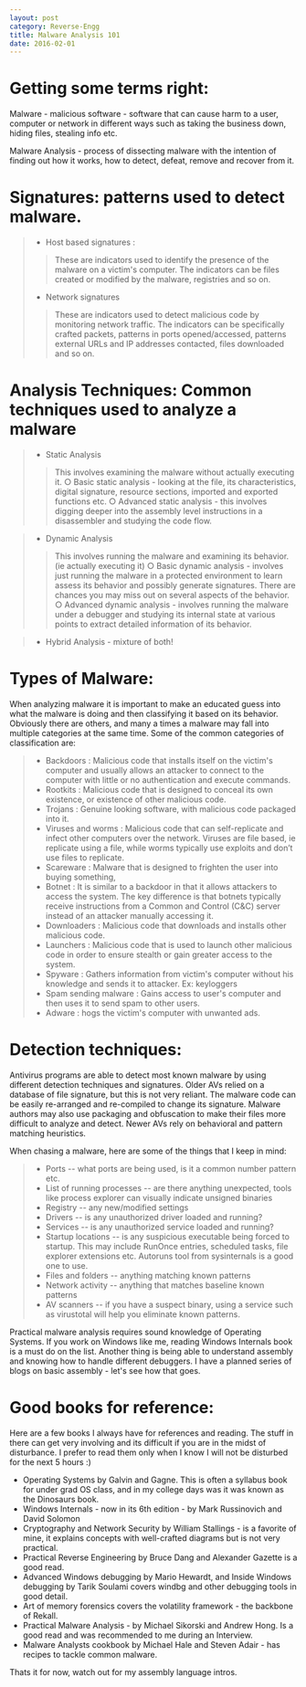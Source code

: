 ```yaml
---
layout: post
category: Reverse-Engg
title: Malware Analysis 101
date: 2016-02-01
---
```


# Getting some terms right:
Malware - malicious software - software that can cause harm to a user, computer or network in different ways such as taking the business down, hiding files, stealing info etc.

Malware Analysis - process of dissecting malware with the intention of finding out how it works, how to detect, defeat, remove and recover from it.

# Signatures: patterns used to detect malware.
>- Host based signatures :
>> These are indicators used to identify the presence of the malware on a victim's computer. The indicators can be files created or modified by the malware, registries and so on.
>- Network signatures
>> These are indicators used to detect malicious code by monitoring network traffic. The indicators can be specifically crafted packets, patterns in ports opened/accessed, patterns external URLs and IP addresses contacted, files downloaded and so on.
		
# Analysis Techniques: Common techniques used to analyze a malware
>- Static Analysis
>> This involves examining the malware without actually executing it. 
>>		○ Basic static analysis - looking at the file, its characteristics, digital signature, resource sections, imported and exported functions etc.
>>		○ Advanced static analysis - this involves digging deeper into the assembly level instructions in a disassembler and studying the code flow.
		
>- Dynamic Analysis
>> This involves running the malware and examining its behavior. (ie actually executing it)
>>		○ Basic dynamic analysis - involves just running the malware in a protected environment to learn assess its behavior and possibly generate signatures. There are chances you may miss out on several aspects of the behavior.
>>		○ Advanced dynamic analysis - involves running the malware under a debugger and studying its internal state at various points to extract detailed information of its behavior.

>- Hybrid Analysis - mixture of both!
	
	
# Types of Malware:
When analyzing malware it is important to make an educated guess into what the malware is doing and then classifying it based on its behavior. Obviously there are others, and many a times a malware may fall into multiple categories at the same time. Some of the common categories of classification are:
>- Backdoors : Malicious code that installs itself on the victim's computer and usually allows an attacker to connect to the computer with little or no authentication and execute commands.
>- Rootkits : Malicious code that is designed to conceal its own existence, or existence of other malicious code.
>- Trojans : Genuine looking software, with malicious code packaged into it.
>- Viruses and worms : Malicious code that can self-replicate and infect other computers over the network. Viruses are file based, ie replicate using a file, while worms typically use exploits and don’t use files to replicate.
>- Scareware : Malware that is designed to frighten the user into buying something,
>- Botnet : It is similar to a backdoor in that it allows attackers to access the system. The key difference is that botnets typically receive instructions from a Common and Control (C&C) server instead of an attacker manually accessing it.
>- Downloaders : Malicious code that downloads and installs other malicious code.
>- Launchers : Malicious code that is used to launch other malicious code in order to ensure stealth or gain greater access to the system.
>- Spyware : Gathers information from victim's computer without his knowledge and sends it to attacker. Ex: keyloggers
>- Spam sending malware : Gains access to user's computer and then uses it to send spam to other users.
>- Adware : hogs the victim's computer with unwanted ads.
	

# Detection techniques:
Antivirus programs are able to detect most known malware by using different detection techniques and signatures. Older AVs relied on a database of file signature, but this is not very reliant. The malware code can be easily re-arranged and re-compiled to change its signature. Malware authors may also use packaging and obfuscation to make their files more difficult to analyze and detect. Newer AVs rely on behavioral and pattern matching heuristics. 

When chasing a malware, here are some of the things that I keep in mind: 
>- Ports -- what ports are being used, is it a common number pattern etc.
>- List of running processes -- are there anything unexpected, tools like process explorer can visually indicate unsigned binaries
>- Registry -- any new/modified settings
>- Drivers -- is any unauthorized driver loaded and running?
>- Services -- is any unauthorized service loaded and running?
>- Startup locations -- is any suspicious executable being forced to startup. This may include RunOnce entries, scheduled tasks, file explorer extensions etc. Autoruns tool from sysinternals is a good one to use.
>- Files and folders  -- anything matching known patterns
>- Network activity -- anything that matches baseline known patterns
>- AV scanners -- if you have a suspect binary, using a service such as virustotal will help you eliminate known patterns.

Practical malware analysis requires sound knowledge of Operating Systems. If you work on Windows like me, reading Windows Internals book is a must do on the list. Another thing is being able to understand assembly and knowing how to handle different debuggers. I have a planned series of blogs on basic assembly - let's see how that goes.


# Good books for reference:
Here are a few books I always have for references and reading. The stuff in there can get very involving and its difficult if you are in the midst of disturbance. I prefer to read them only when I know I will not be disturbed for the next 5 hours :) 

* Operating Systems by Galvin and Gagne. This is often a syllabus book for under grad OS class, and in my college days was it was known as the Dinosaurs book.
* Windows Internals - now in its 6th edition - by Mark Russinovich and David Solomon
* Cryptography and Network Security by William Stallings - is a favorite of mine, it explains concepts with well-crafted diagrams but is not very practical.
* Practical Reverse Engineering by Bruce Dang and Alexander Gazette is a good read.
* Advanced Windows debugging by Mario Hewardt, and Inside Windows debugging by Tarik Soulami covers windbg and other debugging tools in good detail.
* Art of memory forensics covers the volatility framework - the backbone of Rekall.
* Practical Malware Analysis - by Michael Sikorski and Andrew Hong. Is a good read and was recommended to me during an Interview.
* Malware Analysts cookbook by Michael Hale and Steven Adair - has recipes to tackle common malware.


Thats it for now, watch out for my assembly language intros.
